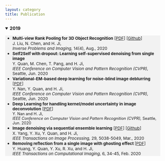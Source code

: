 ```yaml
---
layout: category
title: Publication
---
```


<details open="">
<summary><span style="font-size: 105%;"><strong>2019</strong></span></summary>
<ul style="background-color: #f2f2f2;">
<li><span style="font-size: 95%;"><strong>Multi-view Rank Pooling for 3D Object Recognition</strong> [<a href="https://github.com/Dofboom/Dofboom.github.io/blob/master/papers/Multi-view%20Rank%20Pooling%20for%203D%20Object%20Recognition.pdf">PDF</a>] [<a href="https://github.com/jiulongliu/SOFPI-DR-Net-DOT">Github</a>]</span><br />
<span style="font-size: 95%;"> J. Liu, N. Chen, and H. Ji,<br />
 <em>Inverse Problems and Imaging,</em> 14(4),  Aug., 2020</span></li>
<li><span style="font-size: 95%;"><strong>Self2Self with dropout: Learning self-supervised denoising from single image</strong> <!-- [<a href="https://blog.nus.edu.sg/matjh/files/2020/03/CVPR2020_Denoising.pdf">PDF</a>]--></span><br />
<span style="font-size: 95%;"> Y. Quan, M. Chen, T. Pang, and H. Ji,<br />
<em> IEEE Conference on Computer Vision and Pattern Recognition (CVPR),</em> Seattle, Jun. 2020</span></li>
<li><span style="font-size: 95%;"><strong>Variational-EM-based deep learning for noise-blind image deblurring</strong> [<a href="https://blog.nus.edu.sg/matjh/files/2020/05/CVPR2020-VEMNet-Deblur.pdf">PDF</a>] </span><br />
<span style="font-size: 95%;"> Y. Nan, Y. Quan, and H. Ji,<br />
<em> IEEE Conference on Computer Vision and Pattern Recognition (CVPR),</em> Seattle, Jun. 2020</span></li>
<li><span style="font-size: 95%;"><strong>Deep Learning for handling kernel/model uncertainty in image deconvolution</strong> [<a href="https://blog.nus.edu.sg/matjh/files/2020/03/CVPR2020_deblur_error.pdf">PDF</a>]<br />
<span style="font-size: 95%;"> Y. Nan and H. Ji,<br />
<em> IEEE Conference on Computer Vision and Pattern Recognition (CVPR),</em> Seattle, Jun. 2020</span></span></li>
<li><span style="font-size: 95%;"><strong>Image denoising via sequential ensemble learning</strong> [<a href="https://blog.nus.edu.sg/matjh/files/2020/03/TIP2020_ensemble.pdf">PDF</a>] [<a href="https://github.com/cs-rukawa/NLED_Code">Github</a>]</span><br />
<span style="font-size: 95%;"> X. Yang, Y. Xu, Y. Quan, and H. Ji,<br />
<em> IEEE Transactions on Image Processing,</em>  29,  5038-5049, Mar., 2020</span></li>
<li><span style="font-size: 95%;"><strong>Removing reflection from a single image with ghosting effect </strong> [<a href="https://blog.nus.edu.sg/matjh/files/2019/02/TCI_2019_reflection-1vlfd37.pdf">PDF</a>]</span><br />
<span style="font-size: 95%;"> Y. Huang, Y. Quan, Y. Xu, R. Xu, and H. Ji,<br />
<em>IEEE Transactions on Computational Imaging,</em> 6, 34-45, Feb. 2020</span></li>
</ul>
</details>
